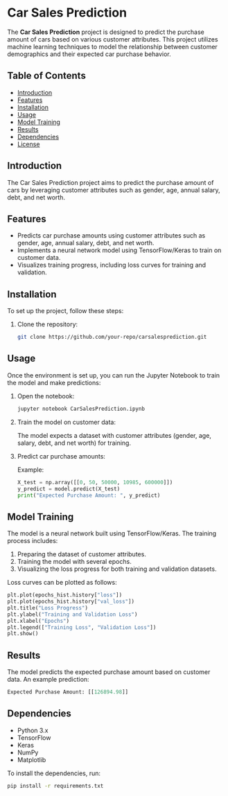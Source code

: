 # Car Sales Prediction

The **Car Sales Prediction** project is designed to predict the purchase amount of cars based on various customer attributes. This project utilizes machine learning techniques to model the relationship between customer demographics and their expected car purchase behavior.

## Table of Contents
- [Introduction](#introduction)
- [Features](#features)
- [Installation](#installation)
- [Usage](#usage)
- [Model Training](#model-training)
- [Results](#results)
- [Dependencies](#dependencies)
- [License](#license)

## Introduction
The Car Sales Prediction project aims to predict the purchase amount of cars by leveraging customer attributes such as gender, age, annual salary, debt, and net worth.

## Features
- Predicts car purchase amounts using customer attributes such as gender, age, annual salary, debt, and net worth.
- Implements a neural network model using TensorFlow/Keras to train on customer data.
- Visualizes training progress, including loss curves for training and validation.

## Installation
To set up the project, follow these steps:

1. Clone the repository:

    ```bash
    git clone https://github.com/your-repo/carsalesprediction.git
    ```



## Usage
Once the environment is set up, you can run the Jupyter Notebook to train the model and make predictions:

1. Open the notebook:

    ```bash
    jupyter notebook CarSalesPrediction.ipynb
    ```

2. Train the model on customer data:

   The model expects a dataset with customer attributes (gender, age, salary, debt, and net worth) for training.

3. Predict car purchase amounts:

   Example:

    ```python
    X_test = np.array([[0, 50, 50000, 10985, 600000]])
    y_predict = model.predict(X_test)
    print("Expected Purchase Amount: ", y_predict)
    ```

## Model Training
The model is a neural network built using TensorFlow/Keras. The training process includes:

1. Preparing the dataset of customer attributes.
2. Training the model with several epochs.
3. Visualizing the loss progress for both training and validation datasets.

Loss curves can be plotted as follows:

```python
plt.plot(epochs_hist.history["loss"])
plt.plot(epochs_hist.history["val_loss"])
plt.title("Loss Progress")
plt.ylabel("Training and Validation Loss")
plt.xlabel("Epochs")
plt.legend(["Training Loss", "Validation Loss"])
plt.show()
```

## Results
The model predicts the expected purchase amount based on customer data. An example prediction:

```python
Expected Purchase Amount: [[126894.98]]
```
## Dependencies
- Python 3.x
- TensorFlow
- Keras
- NumPy
- Matplotlib

To install the dependencies, run:

```bash
pip install -r requirements.txt
```
